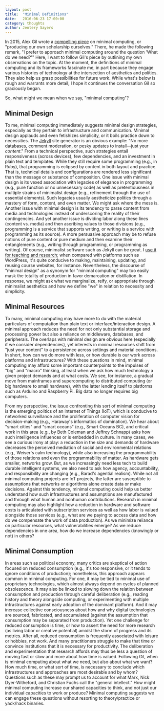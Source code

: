 ```yaml
---
layout: post
title:  "Minimal Definitions" 
date:   2016-06-23 17:00:00
category: thoughts
author: Jentery Sayers 
---
```


In 2015, Alex Gil wrote a [compelling piece](http://go-dh.github.io/mincomp/thoughts/2015/05/21/user-vs-learner/) on minimal computing, or "producing our own scholarship ourselves." There, he made the following remark, "I prefer to approach minimal computing around the question 'What do we need?'" Here, I want to follow Gil's piece by outlining my own observations on the topic. At the moment, the definitions of minimal computing and its frameworks fascinate me, in part because they engage various histories of technology at the intersection of aesthetics and politics. They also help us grasp possibilities for future work. While what's below is rough and warrants more detail, I hope it continues the conversation Gil so graciously began. 

So, what might we mean when we say, "minimal computing"? 

## Minimal Design 

To me, minimal computing immediately suggests minimal design strategies, especially as they pertain to infrastructure and communication. Minimal design applauds and even fetishizes simplicity, or it boils practice down to necessities. The [Jekyll](https://jekyllrb.com/) site generator is an obvious example: "No more databases, comment moderation, or pesky updates to install&mdash;just your *content*." From a technical perspective, such strategies entail responsiveness (across devices), few dependencies, and an investment in plain text and templates. While they still require some programming (e.g., in Ruby), that programming is eclipsed by content in both layout and practice. That is, technical details and configurations are rendered less significant than the message or substance of composition. One issue with minimal design is its vexed association with legacies of elegance in programming (e.g., pure function or no unnecessary code) as well as pretentiousness in multiple strains of minimalist design (e.g., refinement through the use of essential elements). Such legacies usually aestheticize politics through a mastery of form, content, and even matter. We might ask where the mess is. Another issue with minimal design is its tendency to parse content from media and technologies instead of underscoring the reality of their contingencies. And yet another issue is dividing labor along these lines (content vs. media) and then ascribing values to those divisions (e.g., programming is a service that supports writing, or writing is a service with programming as its source). A more persuasive approach may be to refuse notions of pure content or pure medium and then examine their entanglements (e.g., writing through programming, or programming as writing). Of course, minimalist software such as Jekyll can be great. I [use it for teaching and research](https://jentery.github.io/cspt500/); when compared with platforms such as WordPress, it's quite conducive to making, maintaining, updating, and reusing course websites, for instance. Nevertheless, the discourse of "minimal design" as a synonym for "minimal computing" may too easily mask the totality of production in favor demarcation or distillation. In response, we might ask what we marginalize, reify, or appropriate through minimalist aesthetics and how we define "we" in relation to necessity and simplicity.         

## Minimal Resources

To many, minimal computing may have more to do with the material particulars of computation than plain text or interface/interaction design. A minimal approach reduces the need for not only substantial storage and processing power but also a reliance on middleware, databases, and peripherals. The overlaps with minimal design are obvious here (especially if we consider dependencies), yet interests in minimal resources shift from "just your content" to a persistence across settings and material conditions. In short, how can we do more with less, or how durable is our work across platforms and infrastructures? With these questions in mind, minimal computing may afford some important counterpoints to the impulses of "big" and "macro" thinking, at least when we ask how much technology a given project demands and at what costs. We see, for instance, a gradual move from mainframes and supercomputing to distributed computing (or big hardware to small hardware), with the latter lending itself to platforms such as Arduino and Raspberry Pi. Big data no longer requires big computers. 

From my perspective, the issue confronting this sort of minimal computing is the emerging politics of an Internet of Things (IoT), which is conducive to networked surveillance and the proliferation of computer vision for decision-making (e.g., Haraway's informatics of domination). We hear about "smart cities" and "smart oceans" (e.g., Smart Oceans BC), and critical work in this area (e.g., by Beth Coleman and Jeffrey Schnapp) asks how such intelligence influences or is embedded in culture. In many cases, we see a curious irony at play: a reduction in the size and demands of hardware decreases the perceived mediation of social and environmental relations (e.g., Weiser's calm technology), while also increasing the programmability of those relations and even the programmability of matter. As hardware gets smaller, networks grow. But, as we increasingly need less tech to build durable intelligent systems, we also need to ask how agency, accountability, and responsibility are changing (e.g., Barad's agential realism). While not all minimal computing projects are IoT projects, the latter are susceptible to assumptions that networks or algorithms alone create data or make decisions. Against this tendency, minimal computing could help us better understand how such infrastructures and assumptions are manufactured and through what human and nonhuman contributions. Research in minimal computing may also highlight how a reduction in hardware and software costs is articulated with subscription services as well as how labor is valued alongside those services (e.g., what are we paying to access data and how do we compensate the work of data production). As we minimize reliance on particular resources, what vulnerabilities emerge? As we reduce dependencies in one area, how do we increase dependencies (knowingly or not) in others? 

## Minimal Consumption 

In areas such as political economy, many critics are skeptical of action focused on reduced consumption (e.g., it's too responsive, or it tends to ignore conditions of production); nonetheless, this approach appears common in minimal computing. For one, it may be tied to minimal use of proprietary technologies, which almost always depend on cycles of planned obsolescence. It may also be linked to slowing down the relation between consumption and production through careful deliberation (e.g., reading history and theory alongside computing, or experimenting with multiple infrastructures against early adoption of the dominant platform). And it may increase collective consciousness about how and why digital technologies are sourced, fabricated, and accumulated (against the assumption that consumption may be separated from production). Yet one challenge for reduced consumption is time, or how to assert the need for more research (as living labor or creative potential) amidst the storm of progress and its metrics. After all, reduced consumption is frequently associated with leisure or hobbies, not work. And many practitioners struggle to make that time or convince institutions that it is necessary for productivity. The deliberation and experimentation that research affords may thus be less a question of moving fast or slow and more about how time is valued. Following Gil, when is minimal computing about what we need, but also about what we want? How much time, or what sort of time, is necessary to conclude which infrastructures and approaches are most desirable and by whom? Questions such as these may prompt us to account for what Marx, Nick Dyer-Witheford, and Christian Fuchs call the "general intellect." How might minimal computing increase our shared capacities to think, and not just our individual capacities to work or produce? Minimal computing suggests we can engage these questions without resorting to theory/practice or yack/hack binaries. 

